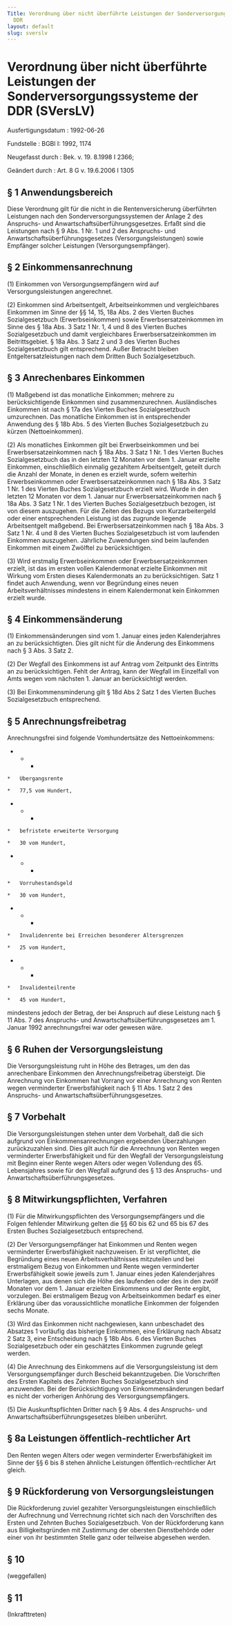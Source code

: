 ```yaml
---
Title: Verordnung über nicht überführte Leistungen der Sonderversorgungssysteme der
  DDR
layout: default
slug: sverslv
---
```


# Verordnung über nicht überführte Leistungen der Sonderversorgungssysteme der DDR (SVersLV)

Ausfertigungsdatum
:   1992-06-26

Fundstelle
:   BGBl I: 1992, 1174

Neugefasst durch
:   Bek. v. 19. 8.1998 I 2366;

Geändert durch
:   Art. 8 G v. 19.6.2006 I 1305


## § 1 Anwendungsbereich

Diese Verordnung gilt für die nicht in die Rentenversicherung
überführten Leistungen nach den Sonderversorgungssystemen der Anlage 2
des Anspruchs- und Anwartschaftsüberführungsgesetzes. Erfaßt sind die
Leistungen nach § 9 Abs. 1 Nr. 1 und 2 des Anspruchs- und
Anwartschaftsüberführungsgesetzes (Versorgungsleistungen) sowie
Empfänger solcher Leistungen (Versorgungsempfänger).


## § 2 Einkommensanrechnung

(1) Einkommen von Versorgungsempfängern wird auf Versorgungsleistungen
angerechnet.

(2) Einkommen sind Arbeitsentgelt, Arbeitseinkommen und vergleichbares
Einkommen im Sinne der §§ 14, 15, 18a Abs. 2 des Vierten Buches
Sozialgesetzbuch (Erwerbseinkommen) sowie Erwerbsersatzeinkommen im
Sinne des § 18a Abs. 3 Satz 1 Nr. 1, 4 und 8 des Vierten Buches
Sozialgesetzbuch und damit vergleichbares Erwerbsersatzeinkommen im
Beitrittsgebiet. § 18a Abs. 3 Satz 2 und 3 des Vierten Buches
Sozialgesetzbuch gilt entsprechend. Außer Betracht bleiben
Entgeltersatzleistungen nach dem Dritten Buch Sozialgesetzbuch.


## § 3 Anrechenbares Einkommen

(1) Maßgebend ist das monatliche Einkommen; mehrere zu
berücksichtigende Einkommen sind zusammenzurechnen. Ausländisches
Einkommen ist nach § 17a des Vierten Buches Sozialgesetzbuch
umzurechnen. Das monatliche Einkommen ist in entsprechender Anwendung
des § 18b Abs. 5 des Vierten Buches Sozialgesetzbuch zu kürzen
(Nettoeinkommen).

(2) Als monatliches Einkommen gilt bei Erwerbseinkommen und bei
Erwerbsersatzeinkommen nach § 18a Abs. 3 Satz 1 Nr. 1 des Vierten
Buches Sozialgesetzbuch das in den letzten 12 Monaten vor dem 1.
Januar erzielte Einkommen, einschließlich einmalig gezahltem
Arbeitsentgelt, geteilt durch die Anzahl der Monate, in denen es
erzielt wurde, sofern weiterhin Erwerbseinkommen oder
Erwerbsersatzeinkommen nach § 18a Abs. 3 Satz 1 Nr. 1 des Vierten
Buches Sozialgesetzbuch erzielt wird. Wurde in den letzten 12 Monaten
vor dem 1. Januar nur Erwerbsersatzeinkommen nach § 18a Abs. 3 Satz 1
Nr. 1 des Vierten Buches Sozialgesetzbuch bezogen, ist von diesem
auszugehen. Für die Zeiten des Bezugs von Kurzarbeitergeld oder einer
entsprechenden Leistung ist das zugrunde liegende Arbeitsentgelt
maßgebend. Bei Erwerbsersatzeinkommen nach § 18a Abs. 3 Satz 1 Nr. 4
und 8 des Vierten Buches Sozialgesetzbuch ist vom laufenden Einkommen
auszugehen. Jährliche Zuwendungen sind beim laufenden Einkommen mit
einem Zwölftel zu berücksichtigen.

(3) Wird erstmalig Erwerbseinkommen oder Erwerbsersatzeinkommen
erzielt, ist das im ersten vollen Kalendermonat erzielte Einkommen mit
Wirkung vom Ersten dieses Kalendermonats an zu berücksichtigen. Satz 1
findet auch Anwendung, wenn vor Begründung eines neuen
Arbeitsverhältnisses mindestens in einem Kalendermonat kein Einkommen
erzielt wurde.


## § 4 Einkommensänderung

(1) Einkommensänderungen sind vom 1. Januar eines jeden Kalenderjahres
an zu berücksichtigten. Dies gilt nicht für die Änderung des
Einkommens nach § 3 Abs. 3 Satz 2.

(2) Der Wegfall des Einkommens ist auf Antrag vom Zeitpunkt des
Eintritts an zu berücksichtigen. Fehlt der Antrag, kann der Wegfall im
Einzelfall von Amts wegen vom nächsten 1. Januar an berücksichtigt
werden.

(3) Bei Einkommensminderung gilt § 18d Abs 2 Satz 1 des Vierten Buches
Sozialgesetzbuch entsprechend.


## § 5 Anrechnungsfreibetrag

Anrechnungsfrei sind folgende Vomhundertsätze des Nettoeinkommens:

*    *   -

    *   Übergangsrente

    *   77,5 vom Hundert,


*    *   -

    *   befristete erweiterte Versorgung

    *   30 vom Hundert,


*    *   -

    *   Vorruhestandsgeld

    *   30 vom Hundert,


*    *   -

    *   Invalidenrente bei Erreichen besonderer Altersgrenzen

    *   25 vom Hundert,


*    *   -

    *   Invalidenteilrente

    *   45 vom Hundert,



mindestens jedoch der Betrag, der bei Anspruch auf diese Leistung nach
§ 11 Abs. 7 des Anspruchs- und Anwartschaftsüberführungsgesetzes am 1.
Januar 1992 anrechnungsfrei war oder gewesen wäre.


## § 6 Ruhen der Versorgungsleistung

Die Versorgungsleistung ruht in Höhe des Betrages, um den das
anrechenbare Einkommen den Anrechnungsfreibetrag übersteigt. Die
Anrechnung von Einkommen hat Vorrang vor einer Anrechnung von Renten
wegen verminderter Erwerbsfähigkeit nach § 11 Abs. 1 Satz 2 des
Anspruchs- und Anwartschaftsüberführungsgesetzes.


## § 7 Vorbehalt

Die Versorgungsleistungen stehen unter dem Vorbehalt, daß die sich
aufgrund von Einkommensanrechnungen ergebenden Überzahlungen
zurückzuzahlen sind. Dies gilt auch für die Anrechnung von Renten
wegen verminderter Erwerbsfähigkeit und für den Wegfall der
Versorgungsleistung mit Beginn einer Rente wegen Alters oder wegen
Vollendung des 65. Lebensjahres sowie für den Wegfall aufgrund des §
13 des Anspruchs- und Anwartschaftsüberführungsgesetzes.


## § 8 Mitwirkungspflichten, Verfahren

(1) Für die Mitwirkungspflichten des Versorgungsempfängers und die
Folgen fehlender Mitwirkung gelten die §§ 60 bis 62 und 65 bis 67 des
Ersten Buches Sozialgesetzbuch entsprechend.

(2) Der Versorgungsempfänger hat Einkommen und Renten wegen
verminderter Erwerbsfähigkeit nachzuweisen. Er ist verpflichtet, die
Begründung eines neuen Arbeitsverhältnisses mitzuteilen und bei
erstmaligem Bezug von Einkommen und Rente wegen verminderter
Erwerbsfähigkeit sowie jeweils zum 1. Januar eines jeden
Kalenderjahres Unterlagen, aus denen sich die Höhe des laufenden oder
des in den zwölf Monaten vor dem 1. Januar erzielten Einkommens und
der Rente ergibt, vorzulegen. Bei erstmaligem Bezug von
Arbeitseinkommen bedarf es einer Erklärung über das voraussichtliche
monatliche Einkommen der folgenden sechs Monate.

(3) Wird das Einkommen nicht nachgewiesen, kann unbeschadet des
Absatzes 1 vorläufig das bisherige Einkommen, eine Erklärung nach
Absatz 2 Satz 3, eine Entscheidung nach § 18b Abs. 6 des Vierten
Buches Sozialgesetzbuch oder ein geschätztes Einkommen zugrunde gelegt
werden.

(4) Die Anrechnung des Einkommens auf die Versorgungsleistung ist dem
Versorgungsempfänger durch Bescheid bekanntzugeben. Die Vorschriften
des Ersten Kapitels des Zehnten Buches Sozialgesetzbuch sind
anzuwenden. Bei der Berücksichtigung von Einkommensänderungen bedarf
es nicht der vorherigen Anhörung des Versorgungsempfängers.

(5) Die Auskunftspflichten Dritter nach § 9 Abs. 4 des Anspruchs- und
Anwartschaftsüberführungsgesetzes bleiben unberührt.


## § 8a Leistungen öffentlich-rechtlicher Art

Den Renten wegen Alters oder wegen verminderter Erwerbsfähigkeit im
Sinne der §§ 6 bis 8 stehen ähnliche Leistungen öffentlich-rechtlicher
Art gleich.


## § 9 Rückforderung von Versorgungsleistungen

Die Rückforderung zuviel gezahlter Versorgungsleistungen
einschließlich der Aufrechnung und Verrechnung richtet sich nach den
Vorschriften des Ersten und Zehnten Buches Sozialgesetzbuch. Von der
Rückforderung kann aus Billigkeitsgründen mit Zustimmung der obersten
Dienstbehörde oder einer von ihr bestimmten Stelle ganz oder teilweise
abgesehen werden.


## § 10

(weggefallen)


## § 11

(Inkrafttreten)

